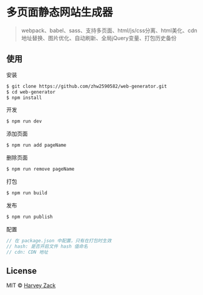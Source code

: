 # 多页面静态网站生成器
> webpack、babel、sass、支持多页面、html/js/css分离、html美化、cdn地址替换、图片优化、自动刷新、全局jQuery变量、打包历史备份

## 使用

安装

```sh
$ git clone https://github.com/zhw2590582/web-generator.git
$ cd web-generator
$ npm install
```

开发

```sh
$ npm run dev
```

添加页面

```sh
$ npm run add pageName
```

删除页面

```sh
$ npm run remove pageName
```

打包

```sh
$ npm run build
```

发布

```sh
$ npm run publish
```

配置

```js
// 在 package.json 中配置，只有在打包时生效
// hash: 是否开启文件 hash 值命名
// cdn: CDN 地址
```

## License

MIT © [Harvey Zack](https://www.zhw-island.com/)